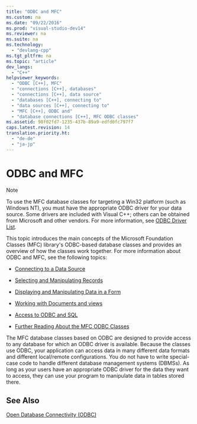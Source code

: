 ```yaml
---
title: "ODBC and MFC"
ms.custom: na
ms.date: "09/22/2016"
ms.prod: "visual-studio-dev14"
ms.reviewer: na
ms.suite: na
ms.technology: 
  - "devlang-cpp"
ms.tgt_pltfrm: na
ms.topic: "article"
dev_langs: 
  - "C++"
helpviewer_keywords: 
  - "ODBC [C++], MFC"
  - "connections [C++], databases"
  - "connections [C++], data source"
  - "databases [C++], connecting to"
  - "data sources [C++], connecting to"
  - "MFC [C++], ODBC and"
  - "database connections [C++], MFC ODBC classes"
ms.assetid: 98f02fd7-1235-437b-89a9-edfd0fc797f7
caps.latest.revision: 14
translation.priority.ht: 
  - "de-de"
  - "ja-jp"
---
```

# ODBC and MFC
> [!NOTE]
>  To use the MFC database classes for targeting a Win32 platform (such as Windows NT), you must have the appropriate ODBC driver for your data source. Some drivers are included with Visual C++; others can be obtained from Microsoft and other vendors. For more information, see [ODBC Driver List](../VS_csharp/odbc-driver-list.md).  
  
 This topic introduces the main concepts of the Microsoft Foundation Classes (MFC) library's ODBC-based database classes and provides an overview of how the classes work together. For more information about ODBC and MFC, see the following topics:  
  
-   [Connecting to a Data Source](../VS_csharp/connecting-to-a-data-source.md)  
  
-   [Selecting and Manipulating Records](../VS_csharp/selecting-and-manipulating-records.md)  
  
-   [Displaying and Manipulating Data in a Form](../VS_csharp/displaying-and-manipulating-data-in-a-form.md)  
  
-   [Working with Documents and views](../VS_csharp/working-with-documents-and-views.md)  
  
-   [Access to ODBC and SQL](../VS_csharp/access-to-odbc-and-sql.md)  
  
-   [Further Reading About the MFC ODBC Classes](../VS_csharp/further-reading-about-the-mfc-odbc-classes.md)  
  
 The MFC database classes based on ODBC are designed to provide access to any database for which an ODBC driver is available. Because the classes use ODBC, your application can access data in many different data formats and different local/remote configurations. You do not have to write special-case code to handle different database management systems (DBMSs). As long as your users have an appropriate ODBC driver for the data they want to access, they can use your program to manipulate data in tables stored there.  
  
## See Also  
 [Open Database Connectivity (ODBC)](../VS_csharp/open-database-connectivity--odbc-.md)